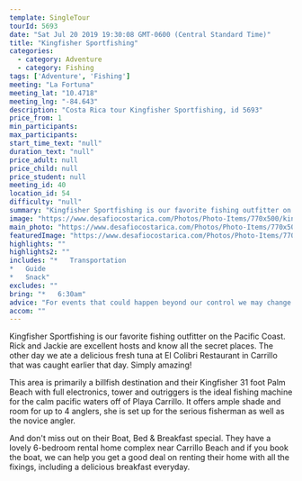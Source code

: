 ```yaml
---
template: SingleTour
tourId: 5693
date: "Sat Jul 20 2019 19:30:08 GMT-0600 (Central Standard Time)"
title: "Kingfisher Sportfishing"
categories: 
  - category: Adventure
  - category: Fishing
tags: ['Adventure', 'Fishing']
meeting: "La Fortuna"
meeting_lat: "10.4718"
meeting_lng: "-84.643"
description: "Costa Rica tour Kingfisher Sportfishing, id 5693"
price_from: 1
min_participants: 
max_participants: 
start_time_text: "null"
duration_text: "null"
price_adult: null
price_child: null
price_student: null
meeting_id: 40
location_id: 54
difficulty: "null"
summary: "Kingfisher Sportfishing is our favorite fishing outfitter on the Pacific Coast. Rick and Jackie are excellent hosts and know all the secret places."
image: "https://www.desafiocostarica.com/Photos/Photo-Items/770x500/kingfisher-sportfishing-1414620221.jpg"
main_photo: "https://www.desafiocostarica.com/Photos/Photo-Items/770x500/kingfisher-sportfishing-1414620221.jpg"
featuredImage: "https://www.desafiocostarica.com/Photos/Photo-Items/770x500/kingfisher-sportfishing-1414620221.jpg"
highlights: ""
highlights2: ""
includes: "*   Transportation
*   Guide
*   Snack"
excludes: ""
bring: "*   6:30am"
advice: "For events that could happen beyond our control we may change to a more-suitable tour with an equal or similar adventure-appeal or offer other tour options so you don't miss out on a fun day in Costa Rica. We reserve the right to cancel a trip due to unfavorable conditions & will only run a tour according to our policies. Full refund is given if (on rare occasion) no tour is run."
accom: ""
---
```

Kingfisher Sportfishing is our favorite fishing outfitter on the Pacific Coast. Rick and Jackie are excellent hosts and know all the secret places. The other day we ate a delicious fresh tuna at El Colibri Restaurant in Carrillo that was caught earlier that day. Simply amazing!

This area is primarily a billfish destination and their Kingfisher 31 foot Palm Beach with full electronics, tower and outriggers is the ideal fishing machine for the calm pacific waters off of Playa Carrillo. It offers ample shade and room for up to 4 anglers, she is set up for the serious fisherman as well as the novice angler.

And don't miss out on their Boat, Bed & Breakfast special. They have a lovely 6-bedroom rental home complex near Carrillo Beach and if you book the boat, we can help you get a good deal on renting their home with all the fixings, including a delicious breakfast everyday.
